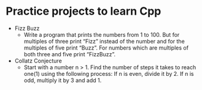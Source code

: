 # Practice projects to learn Cpp
* Fizz Buzz
	* Write a program that prints the numbers from 1 to 100. But for multiples of three print “Fizz” instead of the number and for the multiples of five print “Buzz”. For numbers which are multiples of both three and five print “FizzBuzz”.
* Collatz Conjecture
	* Start with a number n > 1. Find the number of steps it takes to reach one(1) using the following process: If n is even, divide it by 2. If n is odd, multiply it by 3 and add 1.